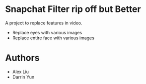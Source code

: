 # Snapchat Filter rip off but Better

A project to replace features in video.

* Replace eyes with various images
* Replace entire face with various images

# Authors
* Alex Liu
* Darrin Yun
